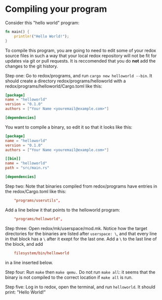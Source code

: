 # Compiling your program

Consider this "hello world" program:


```rust
fn main() {
    println!("Hello World!");
}
```

To compile this program, you are going to need to edit some of your redox source files in such a way that your local redox repository will not be fit for updates via git or pull requests. It is reccomended that you do __not__ add the changes to the git history.

Step one: Go to redox/programs, and run `cargo new helloworld --bin`. It should create a directory redox/programs/helloworld with a redox/programs/helloworld/Cargo.toml like this:

```toml
[package]
name = "helloworld"
version = "0.1.0"
authors = ["Your Name <youremail@example.com>"]

[dependencies]
```
You want to compile a binary, so edit it so that it looks like this:

```toml
[package]
name = "helloworld"
version = "0.1.0"
authors = ["Your Name <youremail@example.com>"]

[[bin]]
name = "helloworld"
path = "src/main.rs"

[dependencies]
```

Step two: Note that binaries compiled from redox/programs have entries in the redox/Cargo.toml like this:

```toml
    "programs/userutils",
```

Add a line below it that points to the helloworld program:
```toml
    "programs/helloworld",
```

Step three: Open redox/mk/userspace/mod.mk. Notice how the target directories for the  binaries are listed after `userspace: \`, and that every line in that block has a `\` after it exept for the last one. Add a `\` to the last line of the block, and add

```toml
	filesystem/bin/helloworld
```

in a line inserted below.

Step four: Run `make` then `make qemu.` Do not run `make all`: it seems that the binary is not compiled to the correct location if `make all` is run.

Step five: Log in to redox, open the terminal, and run `helloworld`. It should print: "Hello World!"
